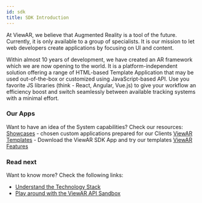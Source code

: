 ```yaml
---
id: sdk
title: SDK Introduction
---
```


At ViewAR, we believe that Augmented Reality is a tool of the future. Currently, it is only available to a group of specialists. It is our mission to let web developers create applications by focusing on UI and content.

Within almost 10 years of development, we have created an AR framework which we are now opening to the world. It is a platform-independent solution offering a range of HTML-based Template Application that may be used out-of-the-box or customized using JavaScript-based API. Use you favorite JS libraries (think - React, Angular, Vue.js) to give your workflow an efficiency boost and switch seamlessly between available tracking systems with a minimal effort.

### Our Apps

Want to have an idea of the System capabilities?
Check our resources:
[Showcases](https://www.viewar.com/showcases/) - chosen custom applications prepared for our Clients
[ViewAR Templates](https://www.viewar.com/templates/) - Download the ViewAR SDK App and try our templates
[ViewAR Features](https://www.viewar.com/features/)

### Read next

Want to know more? Check the following links:

- [Understand the Technology Stack](sdk/getting-started/stack)
- [Play around with the ViewAR API Sandbox](tutorials/tutorials--overview--playground.md)
